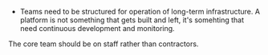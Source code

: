 <!-- TITLE: Teams -->


* Teams need to be structured for operation of long-term infrastructure. A platform is not something that gets built and left, it's somehting that need continuous development and monitoring.

The core team should be on staff rather than contractors.

